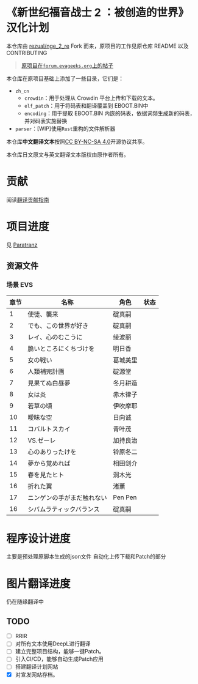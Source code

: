 # 《新世纪福音战士 2 ：被创造的世界》汉化计划

本仓库由 [rezual/nge_2_re](https://github.com/rezual/nge_2_re/) Fork 而来，原项目的工作见原仓库 README 以及 CONTRIBUTING

> [原项目在`forum.evageeks.org`上的帖子](https://forum.evageeks.org/thread/1393/Game-Neon-Genesis-Evangelion-2-Another-Cases/700/)

本仓库在原项目基础上添加了一些目录，它们是：

- `zh_cn`
  - `crowdin`：用于处理从 Crowdin 平台上传和下载的文本。
  - `elf_patch`：用于将码表和翻译覆盖到 EBOOT.BIN中
  - `encoding`：用于提取 EBOOT.BIN 内嵌的码表，依据词频生成新的码表，并对码表实施替换
- `parser`：\[WIP\]使用`Rust`重构的文件解析器

本仓库**中文翻译文本**按照[CC BY-NC-SA 4.0](https://creativecommons.org/licenses/by-nc-sa/4.0/)开源协议共享。

本仓库日文原文与英文翻译文本版权由原作者所有。

# 贡献
阅读[翻译贡献指南](./CROWDIN_CONTRIBUTING.md)

# 项目进度
见 [Paratranz](https://paratranz.cn/projects/10882)
## 资源文件

### 场景 EVS

| 章节 | 名称                       | 角色     | 状态 |
| ---- | -------------------------- | -------- | ---- |
| 1    | 使徒、襲来                 | 碇真嗣   |      |
| 2    | でも、この世界が好き       | 碇真嗣   |      |
| 3    | レイ、心のむこうに         | 绫波丽   |      |
| 4    | 脆いところにくちづけを     | 明日香   |      |
| 5    | 女の戦い                   | 葛城美里 |      |
| 6    | 人類補完計画               | 碇源堂   |      |
| 7    | 見果てぬ白昼夢             | 冬月耕造 |      |
| 8    | 女は炎                     | 赤木律子 |      |
| 9    | 若草の頃                   | 伊吹摩耶 |      |
| 10   | 曖昧な空                   | 日向诚   |      |
| 11   | コバルトスカイ             | 青叶茂   |      |
| 12   | VS.ゼーレ                  | 加持良治 |      |
| 13   | 心のありったけを           | 铃原冬二 |      |
| 14   | 夢から覚めれば             | 相田剑介 |      |
| 15   | 春を見たヒト               | 洞木光   |      |
| 16   | 折れた翼                   | 渚薰     |      |
| 17   | ニンゲンの手がまだ触れない | Pen Pen  |      |
| 16   | シバムラティックバランス   | 碇真嗣   |      |

# 程序设计进度
主要是预处理原脚本生成的json文件
自动化上传下载和Patch的部分

# 图片翻译进度
仍在随缘翻译中

## TODO
+ [ ] RRIR
+ [ ] 对所有文本使用DeepL进行翻译
+ [ ] 建立完整项目结构，能够一键Patch。
+ [ ] 引入CI/CD，能够自动生成Patch应用
+ [ ] 搭建翻译计划网站
+ [x] 对宣发网站存档。